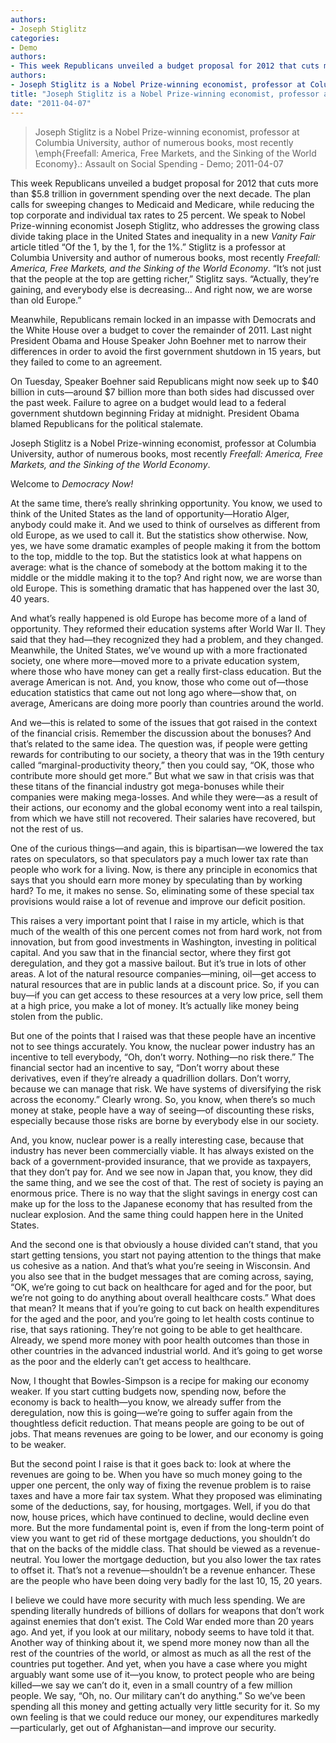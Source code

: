 ```yaml
---
authors: 
- Joseph Stiglitz
categories: 
- Demo
authors: 
- This week Republicans unveiled a budget proposal for 2012 that cuts more than \$5.8 trillion in government spending over the next decade. The plan calls for sweeping changes to Medicaid and Medicare, while reducing the top corporate and individual tax rates to 25 percent. We speak to Nobel Prize-winning economist Joseph Stiglitz, who addresses the growing class divide taking place in the United States and inequality in a new \emph{Vanity Fair} article titled "Of the 1, by the 1, for the 1\%." Stiglitz is a professor at Columbia University and author of numerous books, most recently \emph{Freefall: America, Free Markets, and the Sinking of the World Economy}. "It's not just that the people at the top are getting richer," Stiglitz says. "Actually, they're gaining, and everybody else is decreasing... And right now, we are worse than old Europe."
authors: 
- Joseph Stiglitz is a Nobel Prize-winning economist, professor at Columbia University, author of numerous books, most recently \emph{Freefall: America, Free Markets, and the Sinking of the World Economy}.
title: "Joseph Stiglitz is a Nobel Prize-winning economist, professor at Columbia University, author of numerous books, most recently \emph{Freefall: America, Free Markets, and the Sinking of the World Economy}.:Assault on Social Spending"
date: "2011-04-07"
---
```

> Joseph Stiglitz is a Nobel Prize-winning economist, professor at Columbia University, author of numerous books, most recently \emph{Freefall: America, Free Markets, and the Sinking of the World Economy}.: Assault on Social Spending - Demo; 2011-04-07

This week Republicans unveiled a budget proposal for 2012 that cuts more than \$5.8 trillion in government spending over the next decade. The plan calls for sweeping changes to Medicaid and Medicare, while reducing the top corporate and individual tax rates to 25 percent. We speak to Nobel Prize-winning economist Joseph Stiglitz, who addresses the growing class divide taking place in the United States and inequality in a new *Vanity Fair* article titled “Of the 1, by the 1, for the 1%.” Stiglitz is a professor at Columbia University and author of numerous books, most recently *Freefall: America, Free Markets, and the Sinking of the World Economy*. “It’s not just that the people at the top are getting richer,” Stiglitz says. “Actually, they’re gaining, and everybody else is decreasing... And right now, we are worse than old Europe.”

Meanwhile, Republicans remain locked in an impasse with Democrats and the White House over a budget to cover the remainder of 2011. Last night President Obama and House Speaker John Boehner met to narrow their differences in order to avoid the first government shutdown in 15 years, but they failed to come to an agreement.

On Tuesday, Speaker Boehner said Republicans might now seek up to \$40 billion in cuts—around \$7 billion more than both sides had discussed over the past week. Failure to agree on a budget would lead to a federal government shutdown beginning Friday at midnight. President Obama blamed Republicans for the political stalemate.

Joseph Stiglitz is a Nobel Prize-winning economist, professor at Columbia University, author of numerous books, most recently *Freefall: America, Free Markets, and the Sinking of the World Economy*.

Welcome to *Democracy Now!*

At the same time, there’s really shrinking opportunity. You know, we used to think of the United States as the land of opportunity—Horatio Alger, anybody could make it. And we used to think of ourselves as different from old Europe, as we used to call it. But the statistics show otherwise. Now, yes, we have some dramatic examples of people making it from the bottom to the top, middle to the top. But the statistics look at what happens on average: what is the chance of somebody at the bottom making it to the middle or the middle making it to the top? And right now, we are worse than old Europe. This is something dramatic that has happened over the last 30, 40 years.

And what’s really happened is old Europe has become more of a land of opportunity. They reformed their education systems after World War II. They said that they had—they recognized they had a problem, and they changed. Meanwhile, the United States, we’ve wound up with a more fractionated society, one where more—moved more to a private education system, where those who have money can get a really first-class education. But the average American is not. And, you know, those who come out of—those education statistics that came out not long ago where—show that, on average, Americans are doing more poorly than countries around the world.

And we—this is related to some of the issues that got raised in the context of the financial crisis. Remember the discussion about the bonuses? And that’s related to the same idea. The question was, if people were getting rewards for contributing to our society, a theory that was in the 19th century called “marginal-productivity theory,” then you could say, “OK, those who contribute more should get more.” But what we saw in that crisis was that these titans of the financial industry got mega-bonuses while their companies were making mega-losses. And while they were—as a result of their actions, our economy and the global economy went into a real tailspin, from which we have still not recovered. Their salaries have recovered, but not the rest of us.

One of the curious things—and again, this is bipartisan—we lowered the tax rates on speculators, so that speculators pay a much lower tax rate than people who work for a living. Now, is there any principle in economics that says that you should earn more money by speculating than by working hard? To me, it makes no sense. So, eliminating some of these special tax provisions would raise a lot of revenue and improve our deficit position.

This raises a very important point that I raise in my article, which is that much of the wealth of this one percent comes not from hard work, not from innovation, but from good investments in Washington, investing in political capital. And you saw that in the financial sector, where they first got deregulation, and they got a massive bailout. But it’s true in lots of other areas. A lot of the natural resource companies—mining, oil—get access to natural resources that are in public lands at a discount price. So, if you can buy—if you can get access to these resources at a very low price, sell them at a high price, you make a lot of money. It’s actually like money being stolen from the public.

But one of the points that I raised was that these people have an incentive not to see things accurately. You know, the nuclear power industry has an incentive to tell everybody, “Oh, don’t worry. Nothing—no risk there.” The financial sector had an incentive to say, “Don’t worry about these derivatives, even if they’re already a quadrillion dollars. Don’t worry, because we can manage that risk. We have systems of diversifying the risk across the economy.” Clearly wrong. So, you know, when there’s so much money at stake, people have a way of seeing—of discounting these risks, especially because those risks are borne by everybody else in our society.

And, you know, nuclear power is a really interesting case, because that industry has never been commercially viable. It has always existed on the back of a government-provided insurance, that we provide as taxpayers, that they don’t pay for. And we see now in Japan that, you know, they did the same thing, and we see the cost of that. The rest of society is paying an enormous price. There is no way that the slight savings in energy cost can make up for the loss to the Japanese economy that has resulted from the nuclear explosion. And the same thing could happen here in the United States.

And the second one is that obviously a house divided can’t stand, that you start getting tensions, you start not paying attention to the things that make us cohesive as a nation. And that’s what you’re seeing in Wisconsin. And you also see that in the budget messages that are coming across, saying, “OK, we’re going to cut back on healthcare for aged and for the poor, but we’re not going to do anything about overall healthcare costs.” What does that mean? It means that if you’re going to cut back on health expenditures for the aged and the poor, and you’re going to let health costs continue to rise, that says rationing. They’re not going to be able to get healthcare. Already, we spend more money with poor health outcomes than those in other countries in the advanced industrial world. And it’s going to get worse as the poor and the elderly can’t get access to healthcare.

Now, I thought that Bowles-Simpson is a recipe for making our economy weaker. If you start cutting budgets now, spending now, before the economy is back to health—you know, we already suffer from the deregulation, now this is going—we’re going to suffer again from the thoughtless deficit reduction. That means people are going to be out of jobs. That means revenues are going to be lower, and our economy is going to be weaker.

But the second point I raise is that it goes back to: look at where the revenues are going to be. When you have so much money going to the upper one percent, the only way of fixing the revenue problem is to raise taxes and have a more fair tax system. What they proposed was eliminating some of the deductions, say, for housing, mortgages. Well, if you do that now, house prices, which have continued to decline, would decline even more. But the more fundamental point is, even if from the long-term point of view you want to get rid of these mortgage deductions, you shouldn’t do that on the backs of the middle class. That should be viewed as a revenue-neutral. You lower the mortgage deduction, but you also lower the tax rates to offset it. That’s not a revenue—shouldn’t be a revenue enhancer. These are the people who have been doing very badly for the last 10, 15, 20 years.

I believe we could have more security with much less spending. We are spending literally hundreds of billions of dollars for weapons that don’t work against enemies that don’t exist. The Cold War ended more than 20 years ago. And yet, if you look at our military, nobody seems to have told it that. Another way of thinking about it, we spend more money now than all the rest of the countries of the world, or almost as much as all the rest of the countries put together. And yet, when you have a case where you might arguably want some use of it—you know, to protect people who are being killed—we say we can’t do it, even in a small country of a few million people. We say, “Oh, no. Our military can’t do anything.” So we’ve been spending all this money and getting actually very little security for it. So my own feeling is that we could reduce our money, our expenditures markedly—particularly, get out of Afghanistan—and improve our security.
